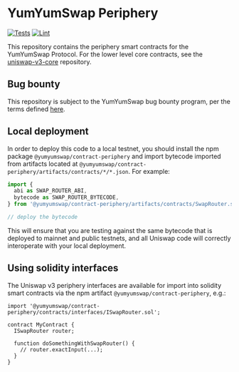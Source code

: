 # YumYumSwap Periphery

[![Tests](https://github.com/YumYumToken/contract-periphery/workflows/Tests/badge.svg)](https://github.com/YumYumToken/contract-periphery/actions?query=workflow%3ATests)
[![Lint](https://github.com/YumYumToken/contract-periphery/workflows/Lint/badge.svg)](https://github.com/YumYumToken/contract-periphery/actions?query=workflow%3ALint)

This repository contains the periphery smart contracts for the YumYumSwap Protocol.
For the lower level core contracts, see the [uniswap-v3-core](https://github.com/Uniswap/uniswap-v3-core)
repository.

## Bug bounty

This repository is subject to the YumYumSwap bug bounty program,
per the terms defined [here](./bug-bounty.md).

## Local deployment

In order to deploy this code to a local testnet, you should install the npm package
`@yumyumswap/contract-periphery`
and import bytecode imported from artifacts located at
`@yumyumswap/contract-periphery/artifacts/contracts/*/*.json`.
For example:

```typescript
import {
  abi as SWAP_ROUTER_ABI,
  bytecode as SWAP_ROUTER_BYTECODE,
} from '@yumyumswap/contract-periphery/artifacts/contracts/SwapRouter.sol/SwapRouter.json'

// deploy the bytecode
```

This will ensure that you are testing against the same bytecode that is deployed to
mainnet and public testnets, and all Uniswap code will correctly interoperate with
your local deployment.

## Using solidity interfaces

The Uniswap v3 periphery interfaces are available for import into solidity smart contracts
via the npm artifact `@yumyumswap/contract-periphery`, e.g.:

```solidity
import '@yumyumswap/contract-periphery/contracts/interfaces/ISwapRouter.sol';

contract MyContract {
  ISwapRouter router;

  function doSomethingWithSwapRouter() {
    // router.exactInput(...);
  }
}

```
